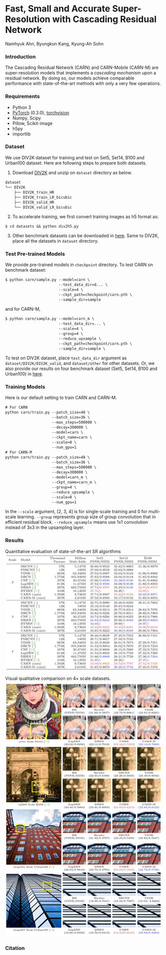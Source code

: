 
# Fast, Small and Accurate Super-Resolution with Cascading Residual Network
Namhyuk Ahn, Byungkon Kang, Kyung-Ah Sohn

### Introduction
The Cascading Residual Network (CARN) and CARN-Mobile (CARN-M) are super-resolution models that implements a *cascading mechanism* upon a residual network. By doing so, our models achieve comparable performance with state-of-the-art methods with only a very few operations.

### Requirements
- Python 3
- [PyTorch](https://github.com/pytorch/pytorch) (0.3.0), [torchvision](https://github.com/pytorch/vision)
- Numpy, Scipy
- Pillow, Scikit-image
- h5py
- importlib

### Dataset
We use DIV2K dataset for training and test on Set5, Set14, B100 and Urban100 dataset. Here are following steps to prepare both datasets.

1. Download [DIV2K](https://data.vision.ee.ethz.ch/cvl/DIV2K) and unzip on `dataset` directory as below.
  ```
  dataset
  └── DIV2K
      ├── DIV2K_train_HR
      ├── DIV2K_train_LR_bicubic
      ├── DIV2K_valid_HR
      └── DIV2K_valid_LR_bicubic
  ```
2. To accelerate training, we first convert training images as h5 format as:
```shell
$ cd datasets && python div2h5.py
```
3. Other benchmark datasets can be downloaded in [here](https://drive.google.com/file/d/1JJFKMRdOF4DqZd1kwDRrPKvSKnmqWjed/view?usp=sharing). Same to DIV2K, place all the datasets in `dataset` directory.

### Test Pre-trained Models
We provide pre-trained models in `checkpoint` directory. To test CARN on benchmark dataset:
```shell
$ python carn/sample.py --model=carn \
                        --test_data_dir=d... \
                        --scale=4 \
                        --ckpt_path=checkpoint/carn.pth \
                        --sample_dir=sample
```
and for CARN-M,
```shell
$ python carn/sample.py --model=carn_m \
                        --test_data_dir=... \
                        --scale=4 \
                        --group=4 \
                        --reduce_upsample \
                        --ckpt_path=checkpoint/carn.pth \
                        --sample_dir=sample \
```
To test on DIV2K dataset, place `test_data_dir` argument as `dataset/DIV2K/DIV2K_valid`, and `dataset/other` for other datasets.
Or, we also provide our results on four benchmark dataset (Set5, Set14, B100 and Urban100) in [here](https://drive.google.com/file/d/1RGio4rgo1f8vjUJlp891gRqY8Fov40hD/view?usp=sharing).

### Training Models
Here is our default setting to train CARN and CARN-M.
```shell
# For CARN
python carn/train.py --patch_size=48 \
                     --batch_size=36 \
                     --max_steps=500000 \
                     --decay=300000 \
                     --model=carn \
                     --ckpt_name=carn \
                     --scale=0 \
                     --num_gpu=1
# For CARN-M
python carn/train.py --patch_size=48 \
                     --batch_size=36 \
                     --max_steps=500000 \
                     --decay=300000 \
                     --model=carn_m \
                     --ckpt_name=carn_m \
                     --group=4 \
                     --reduce_upsample \
                     --scale=0 \
                     --num_gpu=1
```
In the `--scale` argument, [2, 3, 4] is for single-scale training and 0 for multi-scale learning. `--group` represents group size of group convolution that in efficient residual block. `--reduce_upsample` means use 1x1 convolution instead of 3x3 in the upsampling layer.

### Results
Quantitative evaluation of state-of-the-art SR algorithms
![sota](assets/sota.png)

Visual qualitative comparison on 4× scale datasets.
![result](assets/result.png)

### Citation
